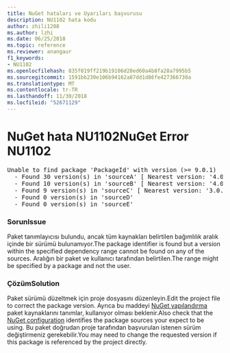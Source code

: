 ```yaml
---
title: NuGet hataları ve Uyarıları başvurusu
description: NU1102 hata kodu
author: zhili1208
ms.author: lzhi
ms.date: 06/25/2018
ms.topic: reference
ms.reviewer: anangaur
f1_keywords:
- NU1102
ms.openlocfilehash: 835f019ff219b19106d28ed60a4b8fa28a7995b5
ms.sourcegitcommit: 1591bb230e106b94162a87dd1d86fe427366730a
ms.translationtype: MT
ms.contentlocale: tr-TR
ms.lasthandoff: 11/30/2018
ms.locfileid: "52671129"
---
```

# <a name="nuget-error-nu1102"></a><span data-ttu-id="02800-103">NuGet hata NU1102</span><span class="sxs-lookup"><span data-stu-id="02800-103">NuGet Error NU1102</span></span>

<pre>Unable to find package 'PackageId' with version (>= 9.0.1)<br/>  - Found 30 version(s) in 'sourceA' [ Nearest version: '4.0.0' ]<br/>  - Found 10 version(s) in 'sourceB' [ Nearest version: '4.0.0-rc-2129' ]<br/>  - Found 9 version(s) in 'sourceC' [ Nearest version: '3.0.0-beta-00032' ]<br/>  - Found 0 version(s) in 'sourceD'<br/>  - Found 0 version(s) in 'sourceE'</pre>

### <a name="issue"></a><span data-ttu-id="02800-104">Sorun</span><span class="sxs-lookup"><span data-stu-id="02800-104">Issue</span></span>
<span data-ttu-id="02800-105">Paket tanımlayıcısı bulundu, ancak tüm kaynakları belirtilen bağımlılık aralık içinde bir sürümü bulunamıyor.</span><span class="sxs-lookup"><span data-stu-id="02800-105">The package identifier is found but a version within the specified dependency range cannot be found on any of the sources.</span></span> <span data-ttu-id="02800-106">Aralığın bir paket ve kullanıcı tarafından belirtilen.</span><span class="sxs-lookup"><span data-stu-id="02800-106">The range might be specified by a package and not the user.</span></span>

### <a name="solution"></a><span data-ttu-id="02800-107">Çözüm</span><span class="sxs-lookup"><span data-stu-id="02800-107">Solution</span></span>
<span data-ttu-id="02800-108">Paket sürümü düzeltmek için proje dosyasını düzenleyin.</span><span class="sxs-lookup"><span data-stu-id="02800-108">Edit the project file to correct the package version.</span></span> <span data-ttu-id="02800-109">Ayrıca bu maddeyi [NuGet yapılandırma](../../consume-packages/Configuring-NuGet-Behavior.md) paket kaynaklarını tanımlar, kullanıyor olması beklenir.</span><span class="sxs-lookup"><span data-stu-id="02800-109">Also check that the [NuGet configuration](../../consume-packages/Configuring-NuGet-Behavior.md) identifies the package sources your expect to be using.</span></span> <span data-ttu-id="02800-110">Bu paket doğrudan proje tarafından başvurulan istenen sürüm değiştirmeniz gerekebilir.</span><span class="sxs-lookup"><span data-stu-id="02800-110">You may need to change the requested version if this package is referenced by the project directly.</span></span>
